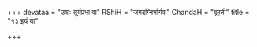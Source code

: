 +++
devataa = "उषाः सूर्यप्रभा वा"
RShiH = "जमदग्निर्भार्गवः"
ChandaH = "बृहती"
title = "१३ इयं या"

+++
